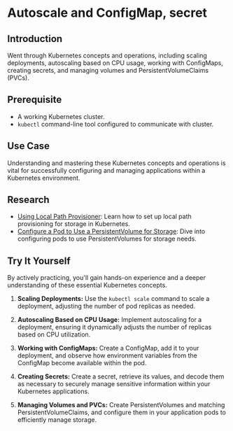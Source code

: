 # Autoscale and ConfigMap, secret

## Introduction

Went through Kubernetes concepts and operations, including scaling deployments, autoscaling based on CPU usage, working with ConfigMaps, creating secrets, and managing volumes and PersistentVolumeClaims (PVCs).

## Prerequisite

- A working Kubernetes cluster.
- `kubectl` command-line tool configured to communicate with cluster.

## Use Case

Understanding and mastering these Kubernetes concepts and operations is vital for successfully configuring and managing applications within a Kubernetes environment.

## Research

- [Using Local Path Provisioner](https://minikube.sigs.k8s.io/docs/tutorials/local_path_provisioner/): Learn how to set up local path provisioning for storage in Kubernetes.
- [Configure a Pod to Use a PersistentVolume for Storage](https://kubernetes.io/docs/tasks/configure-pod-container/configure-persistent-volume-storage/): Dive into configuring pods to use PersistentVolumes for storage needs.

## Try It Yourself


By actively practicing, you'll gain hands-on experience and a deeper understanding of these essential Kubernetes concepts.

1. **Scaling Deployments:** Use the `kubectl scale` command to scale a deployment, adjusting the number of pod replicas as needed.

2. **Autoscaling Based on CPU Usage:** Implement autoscaling for a deployment, ensuring it dynamically adjusts the number of replicas based on CPU utilization.

3. **Working with ConfigMaps:** Create a ConfigMap, add it to your deployment, and observe how environment variables from the ConfigMap become available within the pod.

4. **Creating Secrets:** Create a secret, retrieve its values, and decode them as necessary to securely manage sensitive information within your Kubernetes applications.

5. **Managing Volumes and PVCs:** Create PersistentVolumes and matching PersistentVolumeClaims, and configure them in your application pods to efficiently manage storage.

